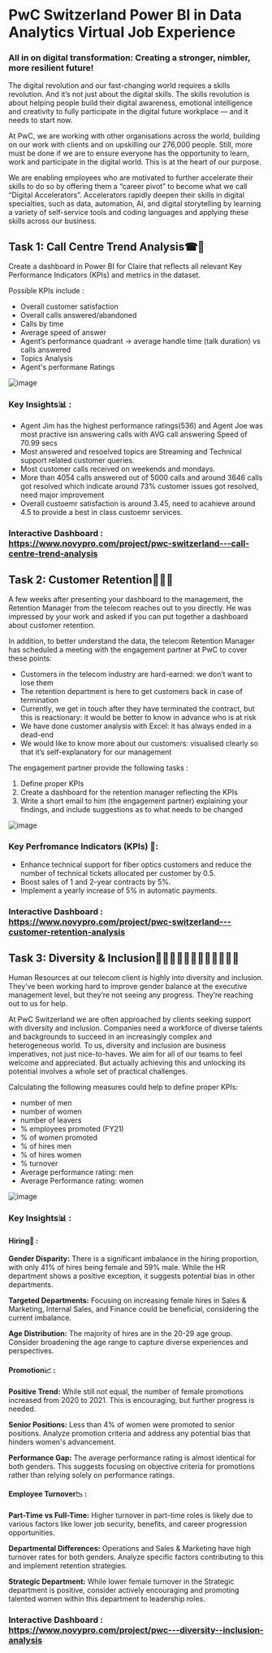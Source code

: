 # PwC Switzerland Power BI in Data Analytics Virtual Job Experience

### All in on digital transformation: Creating a stronger, nimbler, more resilient future!

The digital revolution and our fast-changing world requires a skills revolution. And it’s not just about the digital skills. The skills revolution is about helping people build their digital awareness, emotional intelligence and creativity to fully participate in the digital future workplace — and it needs to start now.

At PwC, we are working with other organisations across the world, building on our work with clients and on upskilling our 276,000 people. Still, more must be done if we are to ensure everyone has the opportunity to learn, work and participate in the digital world. This is at the heart of our purpose.

We are enabling employees who are motivated to further accelerate their skills to do so by offering them a “career pivot” to become what we call “Digital Accelerators”. Accelerators rapidly deepen their skills in digital specialties, such as data, automation, AI, and digital storytelling by learning a variety of self-service tools and coding languages and applying these skills across our business. 

## Task 1: Call Centre Trend Analysis☎📲

Create a dashboard in Power BI for Claire that reflects all relevant Key Performance Indicators (KPIs) and metrics in the dataset. 

Possible KPIs include :

* Overall customer satisfaction
* Overall calls answered/abandoned
* Calls by time
* Average speed of answer
* Agent’s performance quadrant -> average handle time (talk duration) vs calls answered
* Topics Analysis
* Agent's performane Ratings

![image](https://github.com/ArunMathivanan/Data-Analysis-Projects/assets/151162485/73cc4cf1-f366-4214-83a9-fd9b00d78a98)

### Key Insights📊 :

* Agent Jim has the highest performance ratings(536) and Agent Joe was most practive isn answering calls with AVG call answering Speed of 70.99 secs
* Most answered and resoelved topics are Streaming and Technical support related customer queries.
* Most customer calls received on weekends and mondays.
* More than 4054 calls answered out of 5000 calls and around 3646 calls got resolved which indicate around 73% customer issues got resolved, need major improvement
* Overall custoemr satisfaction is around 3.45, need to acahieve around 4.5 to provide a best in class custoemr services.
  
### Interactive Dashboard : https://www.novypro.com/project/pwc-switzerland---call-centre-trend-analysis  

## Task 2: Customer Retention👨‍💻🤝

A few weeks after presenting your dashboard to the management, the Retention Manager from the telecom reaches out to you directly. He was impressed by your work and asked if you can put together a dashboard about customer retention.

In addition, to better understand the data, the telecom Retention Manager has scheduled a meeting with the engagement partner at PwC to cover these points:

* Customers in the telecom industry are hard-earned: we don’t want to lose them
* The retention department is here to get customers back in case of termination 
* Currently, we get in touch after they have terminated the contract, but this is reactionary: it would be better to know in advance who is at risk 
* We  have done customer analysis with Excel: it has always ended in a dead-end
* We would like to know more about our customers: visualised clearly so that it’s self-explanatory for our management

The engagement partner provide the following tasks :

1. Define proper KPIs
2. Create a dashboard for the retention manager reflecting the KPIs
3. Write a short email to him (the engagement partner) explaining your findings, and include suggestions as to what needs to be changed

![image](https://github.com/ArunMathivanan/Data-Analysis-Projects/assets/151162485/e62171a8-92ed-43ba-ab2e-6814c4a0f502)

### Key Perfromance Indicators (KPIs) 🚦:

* Enhance technical support for fiber optics customers and reduce the number of technical tickets allocated per customer by 0.5.
* Boost sales of 1 and 2-year contracts by 5%.
* Implement a yearly increase of 5% in automatic payments.

### Interactive Dashboard : https://www.novypro.com/project/pwc-switzerland---customer-retention-analysis

## Task 3: Diversity & Inclusion👨👨🏾👩👴🏾👨🏻‍🦰👳🏽‍♀️

Human Resources at our telecom client is highly into diversity and inclusion. They’ve been working hard to improve gender balance at the executive management level, but they’re not seeing any progress. They’re reaching out to us for help.

At PwC Switzerland we are often approached by clients seeking support with diversity and inclusion. Companies need a workforce of diverse talents and backgrounds to succeed in an increasingly complex and heterogeneous world. To us, diversity and inclusion are business imperatives, not just nice-to-haves. We aim for all of our teams to feel welcome and appreciated. But actually achieving this and unlocking its potential involves a whole set of practical challenges.

Calculating the following measures could help to define proper KPIs:

* number of men
* number of women
* number of leavers
* % employees promoted (FY21)
* % of women promoted
* % of hires men
* % of hires women
* % turnover
* Average performance rating: men
* Average Performance rating: women

![image](https://github.com/ArunMathivanan/Data-Analysis-Projects/assets/151162485/dd668f90-b13a-4b64-a670-1f73df1f3c31)

### Key Insights📊 :

#### Hiring🤝 :

**Gender Disparity:** There is a significant imbalance in the hiring proportion, with only 41% of hires being female and 59% male. While the HR department shows a positive exception, it suggests potential bias in other departments.


**Targeted Departments:** Focusing on increasing female hires in Sales & Marketing, Internal Sales, and Finance could be beneficial, considering the current imbalance.


**Age Distribution:** The majority of hires are in the 20-29 age group. Consider broadening the age range to capture diverse experiences and perspectives.

#### Promotion📈 :

**Positive Trend:** While still not equal, the number of female promotions increased from 2020 to 2021. This is encouraging, but further progress is needed.


**Senior Positions:** Less than 4% of women were promoted to senior positions. Analyze promotion criteria and address any potential bias that hinders women's advancement.


**Performance Gap:** The average performance rating is almost identical for both genders. This suggests focusing on objective criteria for promotions rather than relying solely on performance ratings.

#### Employee Turnover📉 :

**Part-Time vs Full-Time:** Higher turnover in part-time roles is likely due to various factors like lower job security, benefits, and career progression opportunities.


**Departmental Differences:** Operations and Sales & Marketing have high turnover rates for both genders. Analyze specific factors contributing to this and implement retention strategies.


**Strategic Department:** While lower female turnover in the Strategic department is positive, consider actively encouraging and promoting talented women within this department to leadership roles.


### Interactive Dashboard : https://www.novypro.com/project/pwc---diversity--inclusion-analysis
